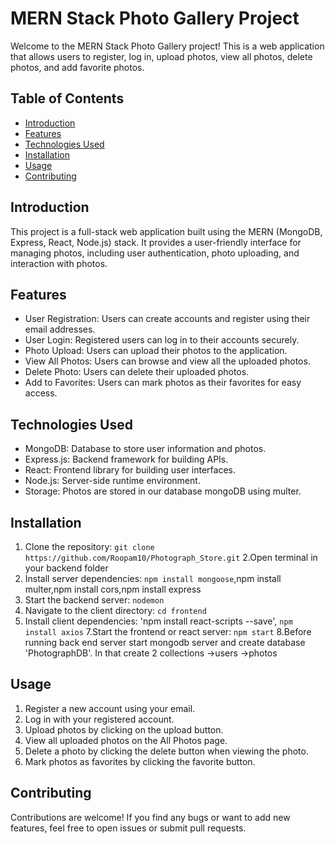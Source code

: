 # MERN Stack Photo Gallery Project

Welcome to the MERN Stack Photo Gallery project! This is a web application that allows users to register, log in, upload photos, view all photos, delete photos, and add favorite photos.

## Table of Contents
  
- [Introduction](#introduction)
- [Features](#features)
- [Technologies Used](#technologies-used)
- [Installation](#installation)
- [Usage](#usage)
- [Contributing](#contributing)


## Introduction

This project is a full-stack web application built using the MERN (MongoDB, Express, React, Node.js) stack. It provides a user-friendly interface for managing photos, including user authentication, photo uploading, and interaction with photos.

## Features

- User Registration: Users can create accounts and register using their email addresses.
- User Login: Registered users can log in to their accounts securely.
- Photo Upload: Users can upload their photos to the application.
- View All Photos: Users can browse and view all the uploaded photos.
- Delete Photo: Users can delete their uploaded photos.
- Add to Favorites: Users can mark photos as their favorites for easy access.

## Technologies Used

- MongoDB: Database to store user information and photos.
- Express.js: Backend framework for building APIs.
- React: Frontend library for building user interfaces.
- Node.js: Server-side runtime environment.
- Storage: Photos are stored in our database  mongoDB using multer.

## Installation

1. Clone the repository: `git clone https://github.com/Roopam10/Photograph_Store.git`
2.Open  terminal in your backend folder  
3. Install server dependencies: `npm install mongoose`,npm install multer,npm install cors,npm install express
4.   Start the backend server: `nodemon`
5. Navigate to the client directory: `cd frontend`
6. Install client dependencies: 'npm install react-scripts --save',
`npm install axios`
7.Start the frontend or react server: `npm start`
8.Before running back end server start mongodb server and create database 'PhotographDB'. In that create 2 collections
->users
->photos
    



## Usage

1. Register a new account using your email.
2. Log in with your registered account.
3. Upload photos by clicking on the upload button.
4. View all uploaded photos on the All Photos page.
5. Delete a photo by clicking the delete button when viewing the photo.
6. Mark photos as favorites by clicking the favorite button.

## Contributing

Contributions are welcome! If you find any bugs or want to add new features, feel free to open issues or submit pull requests.



